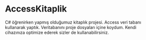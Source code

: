# AccessKitaplik
C# öğrenirken yapmış olduğumuz kitaplık projesi. Access veri tabanı kullanarak yaptık. Veritabanını proje dosyaları içine koydum. Kendi cihazınıza optimize ederek sizler de kullanabilirsiniz.
